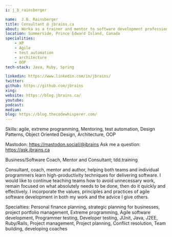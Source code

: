 ```yaml
---
i: j_b_rainsberger

name:  J.B. Rainsberger
title: Consultant @ jbrains.ca
about: Worka as a trainer and mentor to software development professionals
location: Summerside, Prince Edward Island, Canada
specialities:
    - XP
    - Agile
    - test automation
    - architecture
    - OOP
tech-stack: Java, Ruby, Spring

linkedin: https://www.linkedin.com/in/jbrains/
twitter: 
github: https://github.com/jbrains
xing: 
website: https://blog.jbrains.ca/
youtube: 
podcast: 
medium: 
blog: https://blog.thecodewhisperer.com/
---
```

Skills: agile, extreme programming, Mentoring, test automation, Design Patterns, Object Oriented Design, Architecture, OOP

Mastodon: https://mastodon.social/@jbrains
Ask me a question: https://ask.jbrains.ca


Business/Software Coach, Mentor and Consultant; tdd.training

Consultant, coach, mentor and author, helping both teams and individual programmers learn high-productivity techniques for delivering software. I would like to continue teaching teams how to avoid unnecessary work, remain focused on what absolutely needs to be done, then do it quickly and effectively. I incorporate the values, principles and practices of agile software development in both my work and the advice I give others.

Specialties: Personal finance planning, strategic planning for businesses, project portfolio management, Extreme programming, Agile software development, Programmer testing, Developer testing, JUnit, Java, J2EE, Ruby/Rails, Project management, Project planning, Conflict resolution, Team building, developing coaches